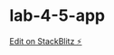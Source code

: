 # lab-4-5-app

[Edit on StackBlitz ⚡️](https://stackblitz.com/edit/angular-ready-made-sample-9qk6lf)
